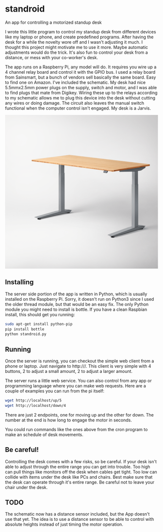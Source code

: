 # standroid
An app for controlling a motorized standup desk

I wrote this little program to control my standup desk from different devices
like my laptop or phone, and create predefined programs. After having the desk
for a while the novelty wore off and I wasn't adjusting it much. I thought this
project might motivate me to use it more. Maybe automatic adjustments would do 
the trick. It's also fun to control your desk from a distance, or mess with
your co-worker's desk.

The app runs on a Raspberry Pi, any model will do. It requires you wire up a
4 channel relay board and control it with the GPIO bus. I used a relay board
from Sainsmart, but a bunch of vendors sell basically the same board. Easy to
find one on Amazon. I've included the schematic. My desk had nice 5.5mmx2.5mm
power plugs on the supply, switch and motor, and I was able to find plugs that
mate from Digikey. Wiring these up to the relays according to my schematic
allows me to plug this device into the desk without cutting any wires or doing
damage. The circuit also leaves the manual switch functional when the computer
control isn't engaged. My desk is a Jarvis.

![Photo of a Jarvis desk like mine](desk.png)

## Installing

The server side portion of the app is written in Python, which is usually
installed on the Raspberry Pi. Sorry, it doesn't run on Python3 since I used
the older thread module, but that would be an easy fix. The only
Python module you might need to install is bottle. If you have a clean Raspbian
install, this should get you running:

```bash
sudo apt-get install python-pip
pip install bottle
python standroid.py
```

## Running
Once the server is running, you can checkout the simple web client from
a phone or laptop. Just navigate to http://<pi IP address>/. This client
is very simple with 4 buttons, 2 to adjust a small amount, 2 to adjust a larger
amount.

The server runs a little web service. You can also control from any app or
programming language where you can make web requests. Here are a couple of
examples you can run from the pi itself:

```bash
wget http://localhost/up/5
wget http://localhost/down/4
```

There are just 2 endpoints, one for moving up and the other for down. The number
at the end is how long to engage the motor in seconds.

You could run commands like the ones above from the cron program to make an
schedule of desk movements.

## Be careful!

Controlling the desk comes with a few risks, so be careful. If your desk isn't
able to adjust through the entire range you can get into trouble. Too high can
pull things like monitors off the desk when cables get tight. Too low can
collide with items under the desk like PCs and chairs. Best make sure that the
desk can operate through it's entire range. Be careful not to leave your 
chair under the desk.

## TODO
The schematic now has a distance sensor included, but the App doesn't use that
yet. The idea is to use a distance sensor to be able to control with absolute
heights instead of just timing the motor operation.